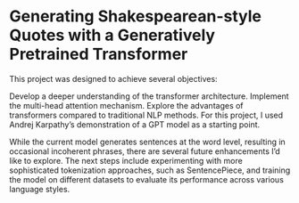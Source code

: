 # Generating Shakespearean-style Quotes with a Generatively Pretrained Transformer

This project was designed to achieve several objectives:

Develop a deeper understanding of the transformer architecture.
Implement the multi-head attention mechanism.
Explore the advantages of transformers compared to traditional NLP methods.
For this project, I used Andrej Karpathy’s demonstration of a GPT model as a starting point.

While the current model generates sentences at the word level, resulting in occasional incoherent phrases, there are several future enhancements I’d like to explore. The next steps include experimenting with more sophisticated tokenization approaches, such as SentencePiece, and training the model on different datasets to evaluate its performance across various language styles.

